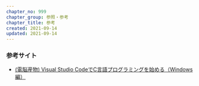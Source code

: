 ```yaml
---
chapter_no: 999
chapter_group: 参照・参考
chapter_title: 参考
created: 2021-09-14
updated: 2021-09-14
---
```

### 参考サイト
- [(電脳産物) Visual Studio CodeでC言語プログラミングを始める（Windows編）](https://dianxnao.com/visual-studio-code%E3%81%A7c%E8%A8%80%E8%AA%9E%E3%83%97%E3%83%AD%E3%82%B0%E3%83%A9%E3%83%9F%E3%83%B3%E3%82%B0%E3%82%92%E5%A7%8B%E3%82%81%E3%82%8B%EF%BC%88windows%E7%B7%A8%EF%BC%89/)
